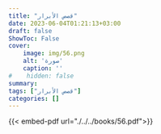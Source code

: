 ```yaml
---
title: "قصص الأبرار"
date: 2023-06-04T01:21:13+03:00
draft: false
ShowToc: False
cover:
    image: img/56.png
    alt: 'صورة'
    caption: ''
#    hidden: false
summary: 
tags: ["قصص الأبرار"]
categories: []
---
```

{{< embed-pdf url="./../../books/56.pdf">}} 


